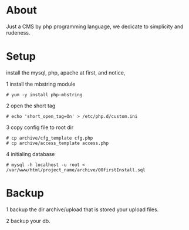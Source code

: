 About
============

Just a CMS by php programming language, we dedicate to simplicity and rudeness.



Setup
============

install the mysql, php, apache at first, and notice, 

1 install the mbstring module

	# yum -y install php-mbstring

2 open the short tag

	# echo 'short_open_tag=On' > /etc/php.d/custom.ini

3 copy config file to root dir

	# cp archive/cfg_template cfg.php
	# cp archive/access_template access.php

4 initialing database

	# mysql -h localhost -u root < /var/www/html/project_name/archive/00firstInstall.sql



Backup
============

1 backup the dir archive/upload that is stored your upload files.

2 backup your db.



